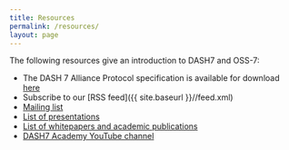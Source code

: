 ```yaml
---
title: Resources
permalink: /resources/
layout: page
---
```


The following resources give an introduction to DASH7 and OSS-7:

+ The DASH 7 Alliance Protocol specification is available for download [here](http://www.dash7-alliance.org/specification/)
+ Subscribe to our [RSS feed]({{ site.baseurl }}//feed.xml)
+ [Mailing list](http://groups.google.com/group/dash7-ap-oss)
+ [List of presentations](http://www.dash7-alliance.org/presentations/)
+ [List of whitepapers and academic publications](http://www.dash7-alliance.org/whitepapers/)
+ [DASH7 Academy YouTube channel](https://www.youtube.com/channel/UCPUBPUQ-RPhY_FcYJRaCkig)
